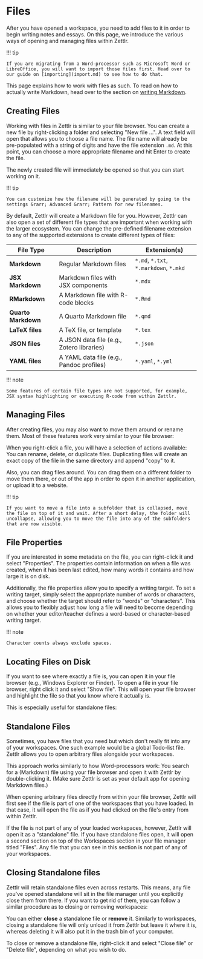 # Files

After you have opened a workspace, you need to add files to it in order to begin writing notes and essays. On this page, we introduce the various ways of opening and managing files within Zettlr.

!!! tip

    If you are migrating from a Word-processor such as Microsoft Word or LibreOffice, you will want to import those files first. Head over to our guide on [importing](import.md) to see how to do that.

This page explains how to work with files as such. To read on how to actually write Markdown, head over to the section on [writing Markdown](writing-markdown.md).

## Creating Files

Working with files in Zettlr is similar to your file browser. You can create a new file by right-clicking a folder and selecting "New file …". A text field will open that allows you to choose a file name. The file name will already be pre-populated with a string of digits and have the file extension `.md`. At this point, you can choose a more appropriate filename and hit Enter to create the file.

The newly created file will immediately be opened so that you can start working on it.

!!! tip

    You can customize how the filename will be generated by going to the settings &rarr; Advanced &rarr; Pattern for new filenames.

By default, Zettlr will create a Markdown file for you. However, Zettlr can also open a set of different file types that are important when working with the larger ecosystem. You can change the pre-defined filename extension to any of the supported extensions to create different types of files:

| File Type           | Description                               | Extension(s)                           |
|---------------------|-------------------------------------------|----------------------------------------|
| **Markdown**        | Regular Markdown files                    | `*.md`, `*.txt`, `*.markdown`, `*.mkd` |
| **JSX Markdown**    | Markdown files with JSX components        | `*.mdx`                                |
| **RMarkdown**       | A Markdown file with R-code blocks        | `*.Rmd`                                |
| **Quarto Markdown** | A Quarto Markdown file                    | `*.qmd`                                |
| **LaTeX files**     | A TeX file, or template                   | `*.tex`                                |
| **JSON files**      | A JSON data file (e.g., Zotero libraries) | `*.json`                               |
| **YAML files**      | A YAML data file (e.g., Pandoc profiles)  | `*.yaml`, `*.yml`                      |

!!! note

    Some features of certain file types are not supported, for example, JSX syntax highlighting or executing R-code from within Zettlr.

## Managing Files

After creating files, you may also want to move them around or rename them. Most of these features work very similar to your file browser:

When you right-click a file, you will have a selection of actions available: You can rename, delete, or duplicate files. Duplicating files will create an exact copy of the file in the same directory and append "copy" to it.

Also, you can drag files around. You can drag them on a different folder to move them there, or out of the app in order to open it in another application, or upload it to a website.

!!! tip

    If you want to move a file into a subfolder that is collapsed, move the file on top of it and wait. After a short delay, the folder will uncollapse, allowing you to move the file into any of the subfolders that are now visible.

## File Properties

If you are interested in some metadata on the file, you can right-click it and select "Properties". The properties contain information on when a file was created, when it has been last edited, how many words it contains and how large it is on disk.

Additionally, the file properties allow you to specify a writing target. To set a writing target, simply select the appropriate number of words or characters, and choose whether the target should refer to "words" or "characters". This allows you to flexibly adjust how long a file will need to become depending on whether your editor/teacher defines a word-based or character-based writing target.

!!! note

    Character counts always exclude spaces.

## Locating Files on Disk

If you want to see where exactly a file is, you can open it in your file browser (e.g., Windows Explorer or Finder). To open a file in your file browser, right click it and select "Show file". This will open your file browser and highlight the file so that you know where it actually is.

This is especially useful for standalone files:

## Standalone Files

Sometimes, you have files that you need but which don't really fit into any of your workspaces. One such example would be a global Todo-list file. Zettlr allows you to open arbitrary files alongside your workspaces.

This approach works similarly to how Word-processors work: You search for a (Markdown) file using your file browser and open it with Zettlr by double-clicking it. (Make sure Zettlr is set as your default app for opening Markdown files.)

When opening arbitrary files directly from within your file browser, Zettlr will first see if the file is part of one of the workspaces that you have loaded. In that case, it will open the file as if you had clicked on the file's entry from within Zettlr.

If the file is not part of any of your loaded workspaces, however, Zettlr will open it as a "standalone" file. If you have standalone files open, it will open a second section on top of the Workspaces section in your file manager titled "Files". Any file that you can see in this section is not part of any of your workspaces.

## Closing Standalone files

Zettlr will retain standalone files even across restarts. This means, any file you've opened standalone will sit in the file manager until you explicitly close them from there. If you want to get rid of them, you can follow a similar procedure as to closing or removing workspaces:

You can either **close** a standalone file or **remove** it. Similarly to workspaces, closing a standalone file will only unload it from Zettlr but leave it where it is, whereas deleting it will also put it in the trash bin of your computer.

To close or remove a standalone file, right-click it and select "Close file" or "Delete file", depending on what you wish to do.
